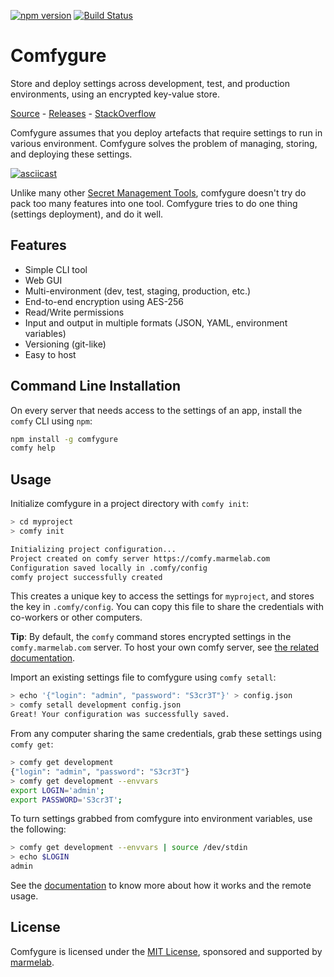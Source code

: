 [![npm version](https://badge.fury.io/js/comfygure.svg)](https://badge.fury.io/js/comfygure) [![Build Status](https://travis-ci.org/marmelab/comfygure.png?branch=master)](https://travis-ci.org/marmelab/comfygure)

# Comfygure

Store and deploy settings across development, test, and production environments, using an encrypted key-value store.

[Source](https://github.com/marmelab/comfygure) - [Releases](https://github.com/marmelab/comfygure/releases) - [StackOverflow](https://stackoverflow.com/questions/tagged/comfy/)

Comfygure assumes that you deploy artefacts that require settings to run in various environment. Comfygure solves the problem of managing, storing, and deploying these settings.

[![asciicast](https://asciinema.org/a/137703.png)](https://asciinema.org/a/137703)

Unlike many other [Secret Management Tools](https://gist.github.com/maxvt/bb49a6c7243163b8120625fc8ae3f3cd), comfygure doesn't try do pack too many features into one tool. Comfygure tries to do one thing (settings deployment), and do it well.

## Features

* Simple CLI tool
* Web GUI
* Multi-environment (dev, test, staging, production, etc.)
* End-to-end encryption using AES-256
* Read/Write permissions
* Input and output in multiple formats (JSON, YAML, environment variables)
* Versioning (git-like)
* Easy to host

## Command Line Installation

On every server that needs access to the settings of an app, install the `comfy` CLI using `npm`:

```bash
npm install -g comfygure
comfy help
```

## Usage

Initialize comfygure in a project directory with `comfy init`:

```bash
> cd myproject
> comfy init

Initializing project configuration...
Project created on comfy server https://comfy.marmelab.com
Configuration saved locally in .comfy/config
comfy project successfully created
```

This creates a unique key to access the settings for `myproject`, and stores the key in `.comfy/config`. You can copy this file to share the credentials with co-workers or other computers.

**Tip**: By default, the `comfy` command stores encrypted settings in the `comfy.marmelab.com` server. To host your own comfy server, see [the related documentation](https://marmelab.com/comfygure/AdvancedUsage.html#host-your-own-comfy-server).

Import an existing settings file to comfygure using `comfy setall`:

```bash
> echo '{"login": "admin", "password": "S3cr3T"}' > config.json
> comfy setall development config.json
Great! Your configuration was successfully saved.
```

From any computer sharing the same credentials, grab these settings using `comfy get`:

```bash
> comfy get development
{"login": "admin", "password": "S3cr3T"}
> comfy get development --envvars
export LOGIN='admin';
export PASSWORD='S3cr3T';
```

To turn settings grabbed from comfygure into environment variables, use the following:

```bash
> comfy get development --envvars | source /dev/stdin
> echo $LOGIN
admin
```

See the [documentation](https://marmelab.com/comfygure/) to know more about how it works and the remote usage.

## License

Comfygure is licensed under the [MIT License](https://github.com/marmelab/comfygure/blob/master/LICENSE), sponsored and supported by [marmelab](http://marmelab.com).
